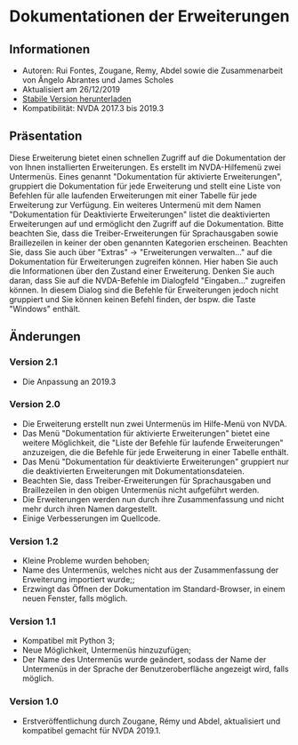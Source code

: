 # Dokumentationen der Erweiterungen #

## Informationen ##
* Autoren: Rui Fontes, Zougane, Remy, Abdel sowie die Zusammenarbeit von Ângelo Abrantes und James Scholes
* Aktualisiert am 26/12/2019
* [Stabile Version herunterladen][1]
* Kompatibilität: NVDA 2017.3 bis 2019.3

## Präsentation ##
Diese Erweiterung bietet einen schnellen Zugriff auf die Dokumentation der von Ihnen installierten Erweiterungen.
Es erstellt im NVDA-Hilfemenü zwei Untermenüs. Eines genannt "Dokumentation für aktivierte Erweiterungen", gruppiert die Dokumentation für jede Erweiterung und stellt eine Liste von Befehlen für alle laufenden Erweiterungen mit einer Tabelle für jede Erweiterung zur Verfügung.
Ein weiteres Untermenü mit dem Namen "Dokumentation für Deaktivierte Erweiterungen" listet die deaktivierten Erweiterungen auf und ermöglicht den Zugriff auf die Dokumentation.
Bitte beachten Sie, dass die Treiber-Erweiterungen für Sprachausgaben sowie Braillezeilen in keiner der oben genannten Kategorien erscheinen.
Beachten Sie, dass Sie auch über "Extras" -> "Erweiterungen verwalten..." auf die Dokumentation für Erweiterungen zugreifen können. Hier haben Sie auch die Informationen über den Zustand einer Erweiterung.
Denken Sie auch daran, dass Sie auf die NVDA-Befehle im Dialogfeld "Eingaben..." zugreifen können. In diesem Dialog sind die Befehle für Erweiterungen jedoch nicht gruppiert und Sie können keinen Befehl finden, der bspw. die Taste "Windows" enthält.

## Änderungen ##

### Version 2.1 ###
* Die Anpassung an 2019.3

### Version 2.0 ###
* Die Erweiterung erstellt nun zwei Untermenüs im Hilfe-Menü von NVDA.
* Das Menü "Dokumentation für aktivierte Erweiterungen" bietet eine weitere Möglichkeit, die "Liste der Befehle für laufende Erweiterungen" anzuzeigen, die die Befehle für jede Erweiterung in einer Tabelle enthält.
* Das Menü "Dokumentation für deaktivierte Erweiterungen" gruppiert nur die deaktivierten Erweiterungen mit Dokumentationsdateien.
* Beachten Sie, dass Treiber-Erweiterungen für Sprachausgaben und Braillezeilen in den obigen Untermenüs nicht aufgeführt werden.
* Die Erweiterungen werden nun durch ihre Zusammenfassung und nicht mehr durch ihren Namen dargestellt.
* Einige Verbesserungen im Quellcode.

### Version 1.2 ###
* Kleine Probleme wurden behoben;
* Name des Untermenüs, welches nicht aus der Zusammenfassung der Erweiterung importiert wurde;;
* Erzwingt das Öffnen der Dokumentation im Standard-Browser, in einem neuen Fenster, falls möglich.

### Version 1.1 ###
* Kompatibel mit Python 3;
* Neue Möglichkeit, Untermenüs hinzuzufügen;
* Der Name des Untermenüs wurde geändert, sodass der Name der Untermenüs in der Sprache der Benutzeroberfläche angezeigt wird, falls möglich.

### Version 1.0 ###
* Erstveröffentlichung durch Zougane, Rémy und Abdel, aktualisiert und kompatibel gemacht für NVDA 2019.1.

[1]: https://github.com/ruifontes/addonsHelp/releases/download/2.1/addonsHelp-2.1.nvda-addon
